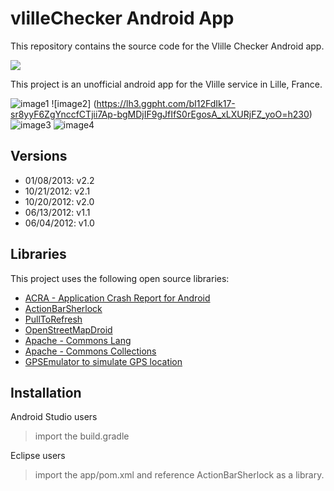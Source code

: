 # vlilleChecker  Android App

This repository contains the source code for the Vlille Checker Android app.

<a href="https://play.google.com/store/apps/details?id=com.vlille.checker" alt="Download from Google Play">
  <img src="http://www.android.com/images/brand/android_app_on_play_large.png">
</a>

This project is an unofficial android app for the Vlille service in Lille, France.

![image1](https://lh4.ggpht.com/1L90ewgpWg8bmlgvaakrPn9BHlWm92ksXWxgoGlcAeVSCgWaEkdOWUybIvRt5Puq7g=h230)&nbsp;![image2]
(https://lh3.ggpht.com/bI12FdIk17-sr8yyF6ZgYnccfCTjii7Ap-bgMDjIF9gJfIfS0rEgosA_xLXURjFZ_yoO=h230)&nbsp;![image3](https://lh4.ggpht.com/VfyOGdfC8TG8AvhFeeF8EMaAX3c7ctKi8Mb025Y8Lb0Zj7n9AMrkFLXCwOBwSrPyrXM=h230)&nbsp;![image4](https://lh5.ggpht.com/qoHa8hENdPBdNlunKBa7SvycxSQF_E3mMXNcZbmdJIuBgftIfE193i0Wh7KgzQTBnSs=h230)


## Versions

* 01/08/2013: v2.2
* 10/21/2012: v2.1
* 10/20/2012: v2.0
* 06/13/2012: v1.1
* 06/04/2012: v1.0

## Libraries

This project uses the following open source libraries:

* [ACRA - Application Crash Report for Android](http://code.google.com/p/acra/)
* [ActionBarSherlock](https://github.com/JakeWharton/ActionBarSherlock)
* [PullToRefresh](https://github.com/chrisbanes/ActionBar-PullToRefresh)
* [OpenStreetMapDroid](http://code.google.com/p/osmdroid/)
* [Apache - Commons Lang](http://commons.apache.org/lang/)
* [Apache - Commons Collections](http://commons.apache.org/collections/)
* [GPSEmulator to simulate GPS location](http://code.google.com/p/android-gps-emulator/)

## Installation

Android Studio users
> import the build.gradle

Eclipse users
> import the app/pom.xml and reference ActionBarSherlock as a library.

